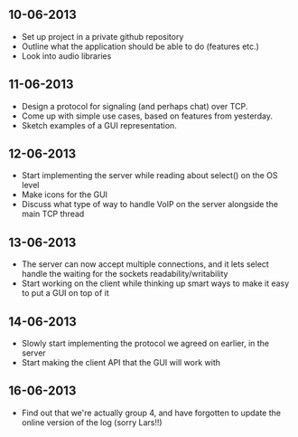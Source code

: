 ## 10-06-2013 ##
* Set up project in a private github repository
* Outline what the application should be able to do (features etc.)
* Look into audio libraries

## 11-06-2013 ##
* Design a protocol for signaling (and perhaps chat) over TCP.
* Come up with simple use cases, based on features from yesterday.
* Sketch examples of a GUI representation.

## 12-06-2013 ##
* Start implementing the server while reading about select() on the OS
  level
* Make icons for the GUI
* Discuss what type of way to handle VoIP on the server alongside the
  main TCP thread

## 13-06-2013 ##
* The server can now accept multiple connections, and it lets select
  handle the waiting for the sockets readability/writability
* Start working on the client while thinking up smart ways to make it
  easy to put a GUI on top of it

## 14-06-2013 ##
* Slowly start implementing the protocol we agreed on earlier, in the
  server
* Start making the client API that the GUI will work with

## 16-06-2013 ##
* Find out that we're actually group 4, and have forgotten to update
  the online version of the log (sorry Lars!!)

